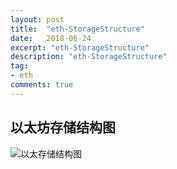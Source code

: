 ```yaml
---
layout: post
title:  "eth-StorageStructure"
date:   2018-06-24
excerpt: "eth-StorageStructure"
description: "eth-StorageStructure"
tag:
- eth
comments: true
---
```


## 以太坊存储结构图
![以太存储结构图](https://yangchenglong11.github.io/2018/03/18/the-store-of-block/core_data_structure.png)   